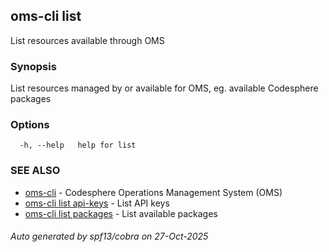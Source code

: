 ## oms-cli list

List resources available through OMS

### Synopsis

List resources managed by or available for OMS,
eg. available Codesphere packages

### Options

```
  -h, --help   help for list
```

### SEE ALSO

* [oms-cli](oms-cli.md)	 - Codesphere Operations Management System (OMS)
* [oms-cli list api-keys](oms-cli_list_api-keys.md)	 - List API keys
* [oms-cli list packages](oms-cli_list_packages.md)	 - List available packages

###### Auto generated by spf13/cobra on 27-Oct-2025
